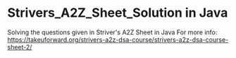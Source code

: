 # Strivers_A2Z_Sheet_Solution in Java

Solving the questions given in Striver's A2Z Sheet in Java
For more info:
https://takeuforward.org/strivers-a2z-dsa-course/strivers-a2z-dsa-course-sheet-2/